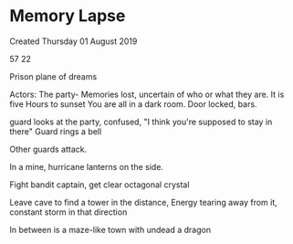 # Memory Lapse
Created Thursday 01 August 2019


57
22

Prison plane of dreams

Actors: 
The party- Memories lost, uncertain of who or what they are.
It is five Hours to sunset
You are all in a dark room. Door locked, bars.

 guard looks at the party, confused, "I think you're supposed to stay in there"
Guard rings a bell

Other guards attack. 

In a mine, hurricane lanterns on the side.

Fight bandit captain, get clear octagonal crystal

Leave cave to find a tower in the distance, Energy tearing away from it, constant storm in that direction

In between is a maze-like town with undead
a dragon 

